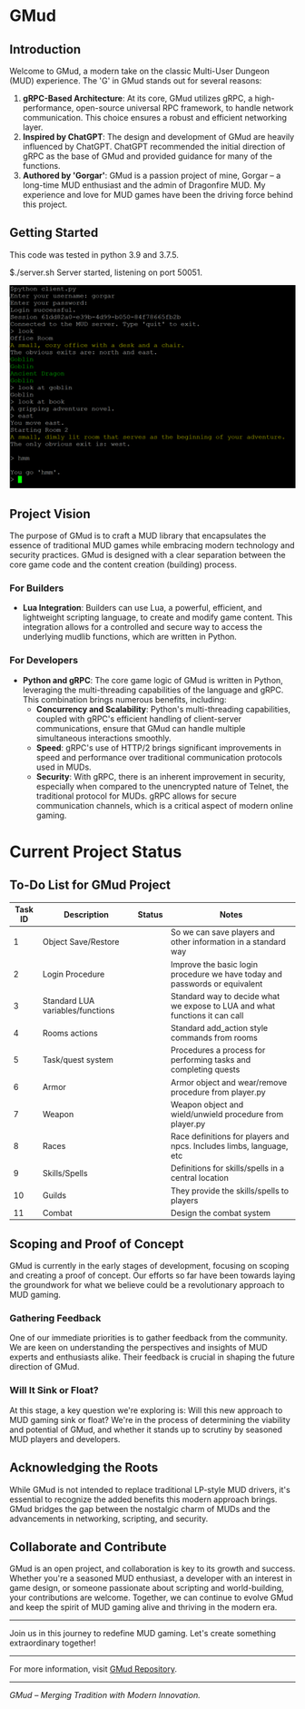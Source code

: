 # GMud

## Introduction

Welcome to GMud, a modern take on the classic Multi-User Dungeon (MUD) experience. The 'G' in GMud stands out for several reasons:

1. **gRPC-Based Architecture**: At its core, GMud utilizes gRPC, a high-performance, open-source universal RPC framework, to handle network communication. This choice ensures a robust and efficient networking layer.
2. **Inspired by ChatGPT**: The design and development of GMud are heavily influenced by ChatGPT. ChatGPT recommended the initial direction of gRPC as the base of GMud and provided guidance for many of the functions.
3. **Authored by 'Gorgar'**: GMud is a passion project of mine, Gorgar – a long-time MUD enthusiast and the admin of Dragonfire MUD. My experience and love for MUD games have been the driving force behind this project.

## Getting Started

This code was tested in python 3.9 and 3.7.5.

$./server.sh
Server started, listening on port 50051.

![Start the gRPC client](images/grpc_client.PNG)


## Project Vision

The purpose of GMud is to craft a MUD library that encapsulates the essence of traditional MUD games while embracing modern technology and security practices. GMud is designed with a clear separation between the core game code and the content creation (building) process.

### For Builders
- **Lua Integration**: Builders can use Lua, a powerful, efficient, and lightweight scripting language, to create and modify game content. This integration allows for a controlled and secure way to access the underlying mudlib functions, which are written in Python.

### For Developers
- **Python and gRPC**: The core game logic of GMud is written in Python, leveraging the multi-threading capabilities of the language and gRPC. This combination brings numerous benefits, including:
    - **Concurrency and Scalability**: Python's multi-threading capabilities, coupled with gRPC's efficient handling of client-server communications, ensure that GMud can handle multiple simultaneous interactions smoothly.
    - **Speed**: gRPC's use of HTTP/2 brings significant improvements in speed and performance over traditional communication protocols used in MUDs.
    - **Security**: With gRPC, there is an inherent improvement in security, especially when compared to the unencrypted nature of Telnet, the traditional protocol for MUDs. gRPC allows for secure communication channels, which is a critical aspect of modern online gaming.

# Current Project Status

## To-Do List for GMud Project

| Task ID | Description                        | Status    | Notes                     |
|---------|------------------------------------|-----------|---------------------------|
| 1       | Object Save/Restore  | | So we can save players and other information in a standard way |
| 2       | Login Procedure  | | Improve the basic login procedure we have today and passwords or equivalent |
| 3       | Standard LUA variables/functions | | Standard way to decide what we expose to LUA and what functions it can call |
| 4       | Rooms actions | | Standard add_action style commands from rooms |
| 5       | Task/quest system | | Procedures a process for performing tasks and completing quests |
| 6       | Armor | | Armor object and wear/remove procedure from player.py |
| 7       | Weapon | | Weapon object and wield/unwield procedure from player.py |
| 8       | Races | | Race definitions for players and npcs. Includes limbs, language, etc |
| 9       | Skills/Spells | | Definitions for skills/spells in a central location |
| 10      | Guilds | | They provide the skills/spells to players |
| 11      | Combat | | Design the combat system |

## Scoping and Proof of Concept

GMud is currently in the early stages of development, focusing on scoping and creating a proof of concept. Our efforts so far have been towards laying the groundwork for what we believe could be a revolutionary approach to MUD gaming. 

### Gathering Feedback

One of our immediate priorities is to gather feedback from the community. We are keen on understanding the perspectives and insights of MUD experts and enthusiasts alike. Their feedback is crucial in shaping the future direction of GMud.

### Will It Sink or Float?

At this stage, a key question we're exploring is: Will this new approach to MUD gaming sink or float? We're in the process of determining the viability and potential of GMud, and whether it stands up to scrutiny by seasoned MUD players and developers.


## Acknowledging the Roots

While GMud is not intended to replace traditional LP-style MUD drivers, it's essential to recognize the added benefits this modern approach brings. GMud bridges the gap between the nostalgic charm of MUDs and the advancements in networking, scripting, and security.

## Collaborate and Contribute

GMud is an open project, and collaboration is key to its growth and success. Whether you're a seasoned MUD enthusiast, a developer with an interest in game design, or someone passionate about scripting and world-building, your contributions are welcome. Together, we can continue to evolve GMud and keep the spirit of MUD gaming alive and thriving in the modern era.

---

Join us in this journey to redefine MUD gaming. Let's create something extraordinary together!

---

For more information, visit [GMud Repository](https://github.com/wedsall/GMud).

---

*GMud – Merging Tradition with Modern Innovation.*

